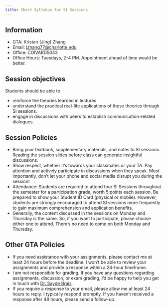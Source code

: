 ```yaml
---
title: Short Syllabus for SI Sessions
---
```


## Information

- GTA: Kristen (Jing) Zhang
- Email: jzhang77@charlotte.edu
- Office: COlVARD5043
- Office Hours: Tuesdays, 2-4 PM. Appointment ahead of time would be better.

## Session objectives

Students should be able to
- reinforce the theories learned in lectures.
- understand the practical real-life applications of these theories through SI sessions.
- engage in discussions with peers to establish communication-related dialogues.

## Session Policies

- Bring your textbook, supplementary materials, and notes to SI sessions. Reading the session slides before class can generate insightful discussions.
- Show respect, whether it’s towards your classmates or your TA. Pay attention and actively participate in discussions when they speak. Most importantly, don’t let your phone and social media disrupt you during the session!
- Attendance: Students are required to attend four SI Sessions throughout the semester for a participation grade, worth 5 points each session. Be prepared to show your Student ID Card (physical or mobile). However, students are strongly encouraged to attend SI sessions more frequently to gain maximum comprehension and application benefits.
- Generally, the content discussed in the sessions on Monday and Thursday is the same. So, if you want to participate, please choose either one to attend. There’s no need to come on both Monday and Thursday.

## Other GTA Policies

- If you need assistance with your assignments, please contact me at least 24 hours before the deadline. I won’t be able to review your assignments and provide a response within a 24-hour timeframe.
- I am not responsible for grading. If you have any questions regarding assignments, discussion, or exam grading, I’d be happy to help you get in touch with [Dr. Sayde Brais](https://www.linkedin.com/in/saydejbrais/).
- If you require a response to your email, please allow me at least 24 hours to reply. I typically respond promptly. If you haven’t received a response after 48 hours, please send a follow-up.





